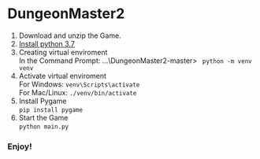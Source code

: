 # DungeonMaster2
1. Download and unzip the Game. <br>
2. <a href="https://www.python.org/ftp/python/3.7.3/python-3.7.3-amd64.exe">Install python 3.7 </a>
3. Creating virtual enviroment <br>
	In the Command Prompt: ...\DungeonMaster2-master> <code> python -m venv venv </code> <br>
4. Activate virtual enviroment <br>
	For Windows: <code>venv\Scripts\activate</code><br>
	For Mac/Linux: <code>./venv/bin/activate</code><br>
5. Install Pygame <br>
	<code>pip install pygame</code><br>
6. Start the Game <br>
	<code>python main.py</code><br>
<h3>Enjoy!</h3>
